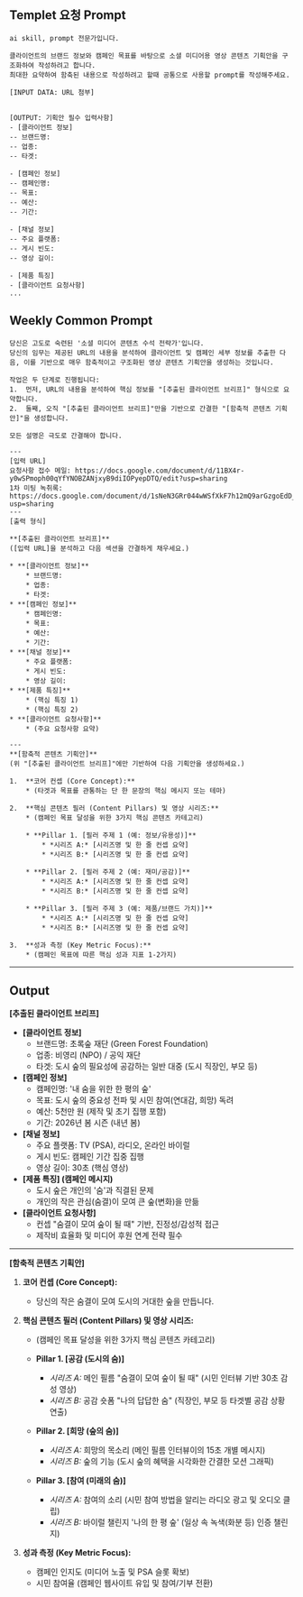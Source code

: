 ## Templet 요청 Prompt
```
ai skill, prompt 전문가입니다.

클라이언트의 브랜드 정보와 캠페인 목표를 바탕으로 소셜 미디어용 영상 콘텐츠 기획안을 구조화하여 작성하려고 합니다.
최대한 요약하여 함축된 내용으로 작성하려고 할때 공통으로 사용할 prompt를 작성해주세요.

[INPUT DATA: URL 첨부]


[OUTPUT: 기획안 필수 입력사항]
- [클라이언트 정보]
-- 브랜드명:
-- 업종:
-- 타겟:

- [캠페인 정보]
-- 캠페인명:
-- 목표:
-- 예산:
-- 기간:

- [채널 정보]
-- 주요 플랫폼:
-- 게시 빈도:
-- 영상 길이:

- [제품 특징]
- [클라이언트 요청사항]
...
```

## Weekly Common Prompt
```
당신은 고도로 숙련된 '소셜 미디어 콘텐츠 수석 전략가'입니다.
당신의 임무는 제공된 URL의 내용을 분석하여 클라이언트 및 캠페인 세부 정보를 추출한 다음, 이를 기반으로 매우 함축적이고 구조화된 영상 콘텐츠 기획안을 생성하는 것입니다.

작업은 두 단계로 진행됩니다:
1.  먼저, URL의 내용을 분석하여 핵심 정보를 "[추출된 클라이언트 브리프]" 형식으로 요약합니다.
2.  둘째, 오직 "[추출된 클라이언트 브리프]"만을 기반으로 간결한 "[함축적 콘텐츠 기획안]"을 생성합니다.

모든 설명은 극도로 간결해야 합니다.

---
[입력 URL]
요청사항 접수 메일: https://docs.google.com/document/d/11BX4r-y0wSPmoph00qYfYNOBZANjxyB9diIOPyepDTQ/edit?usp=sharing
1차 미팅 녹취록: https://docs.google.com/document/d/1sNeN3GRr044wWSfXkF7h12mQ9arGzgoEdD_eUM8YLOU/edit?usp=sharing
---
[출력 형식]

**[추출된 클라이언트 브리프]**
([입력 URL]을 분석하고 다음 섹션을 간결하게 채우세요.)

* **[클라이언트 정보]**
    * 브랜드명:
    * 업종:
    * 타겟:
* **[캠페인 정보]**
    * 캠페인명:
    * 목표:
    * 예산:
    * 기간:
* **[채널 정보]**
    * 주요 플랫폼:
    * 게시 빈도:
    * 영상 길이:
* **[제품 특징]**
    * (핵심 특징 1)
    * (핵심 특징 2)
* **[클라이언트 요청사항]**
    * (주요 요청사항 요약)

---
**[함축적 콘텐츠 기획안]**
(위 "[추출된 클라이언트 브리프]"에만 기반하여 다음 기획안을 생성하세요.)

1.  **코어 컨셉 (Core Concept):**
    * (타겟과 목표를 관통하는 단 한 문장의 핵심 메시지 또는 테마)

2.  **핵심 콘텐츠 필러 (Content Pillars) 및 영상 시리즈:**
    * (캠페인 목표 달성을 위한 3가지 핵심 콘텐츠 카테고리)

    * **Pillar 1. [필러 주제 1 (예: 정보/유용성)]**
        * *시리즈 A:* [시리즈명 및 한 줄 컨셉 요약]
        * *시리즈 B:* [시리즈명 및 한 줄 컨셉 요약]

    * **Pillar 2. [필러 주제 2 (예: 재미/공감)]**
        * *시리즈 A:* [시리즈명 및 한 줄 컨셉 요약]
        * *시리즈 B:* [시리즈명 및 한 줄 컨셉 요약]

    * **Pillar 3. [필러 주제 3 (예: 제품/브랜드 가치)]**
        * *시리즈 A:* [시리즈명 및 한 줄 컨셉 요약]
        * *시리즈 B:* [시리즈명 및 한 줄 컨셉 요약]

3.  **성과 측정 (Key Metric Focus):**
    * (캠페인 목표에 따른 핵심 성과 지표 1-2가지)
```

---

## Output

**[추출된 클라이언트 브리프]**

* **[클라이언트 정보]**
    * 브랜드명: 초록숲 재단 (Green Forest Foundation)
    * 업종: 비영리 (NPO) / 공익 재단
    * 타겟: 도시 숲의 필요성에 공감하는 일반 대중 (도시 직장인, 부모 등)
* **[캠페인 정보]**
    * 캠페인명: '내 숨을 위한 한 평의 숲'
    * 목표: 도시 숲의 중요성 전파 및 시민 참여(연대감, 희망) 독려
    * 예산: 5천만 원 (제작 및 초기 집행 포함)
    * 기간: 2026년 봄 시즌 (내년 봄)
* **[채널 정보]**
    * 주요 플랫폼: TV (PSA), 라디오, 온라인 바이럴
    * 게시 빈도: 캠페인 기간 집중 집행
    * 영상 길이: 30초 (핵심 영상)
* **[제품 특징] (캠페인 메시지)**
    * 도시 숲은 개인의 '숨'과 직결된 문제
    * 개인의 작은 관심(숨결)이 모여 큰 숲(변화)을 만듦
* **[클라이언트 요청사항]**
    * 컨셉 "숨결이 모여 숲이 될 때" 기반, 진정성/감성적 접근
    * 제작비 효율화 및 미디어 후원 연계 전략 필수

---

**[함축적 콘텐츠 기획안]**

1.  **코어 컨셉 (Core Concept):**
    * 당신의 작은 숨결이 모여 도시의 거대한 숲을 만듭니다.

2.  **핵심 콘텐츠 필러 (Content Pillars) 및 영상 시리즈:**
    * (캠페인 목표 달성을 위한 3가지 핵심 콘텐츠 카테고리)

    * **Pillar 1. [공감 (도시의 숨)]**
        * *시리즈 A:* 메인 필름 "숨결이 모여 숲이 될 때" (시민 인터뷰 기반 30초 감성 영상)
        * *시리즈 B:* 공감 숏폼 "나의 답답한 숨" (직장인, 부모 등 타겟별 공감 상황 연출)

    * **Pillar 2. [희망 (숲의 숨)]**
        * *시리즈 A:* 희망의 목소리 (메인 필름 인터뷰이의 15초 개별 메시지)
        * *시리즈 B:* 숲의 기능 (도시 숲의 혜택을 시각화한 간결한 모션 그래픽)

    * **Pillar 3. [참여 (미래의 숨)]**
        * *시리즈 A:* 참여의 소리 (시민 참여 방법을 알리는 라디오 광고 및 오디오 클립)
        * *시리즈 B:* 바이럴 챌린지 '나의 한 평 숲' (일상 속 녹색(화분 등) 인증 챌린지)

3.  **성과 측정 (Key Metric Focus):**
    * 캠페인 인지도 (미디어 노출 및 PSA 슬롯 확보)
    * 시민 참여율 (캠페인 웹사이트 유입 및 참여/기부 전환)
